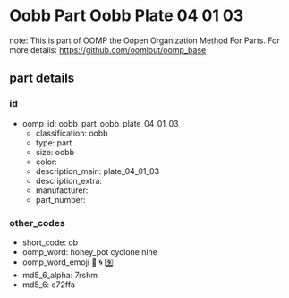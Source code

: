# Oobb Part Oobb Plate 04 01 03  

note: This is part of OOMP the Oopen Organization Method For Parts. For more details: https://github.com/oomlout/oomp_base

##  part details





### id
* oomp_id: oobb_part_oobb_plate_04_01_03
  * classification: oobb
  * type: part
  * size: oobb
  * color: 
  * description_main: plate_04_01_03
  * description_extra: 
  * manufacturer: 
  * part_number: 

### other_codes
* short_code: ob
* oomp_word: honey_pot cyclone nine
* oomp_word_emoji :honey_pot: :cyclone: :nine:
* md5_6_alpha: 7rshm
* md5_6: c72ffa